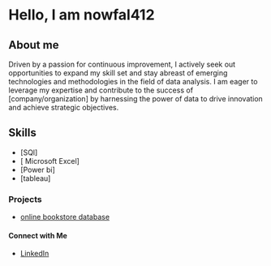 
  

<!---
nowfal412/nowfal412 is a ✨ special ✨ repository because its `README.md` (this file) appears on your GitHub profile.
You can click the Preview link to take a look at your changes.
--->
# Hello, I am  nowfal412

## About me 
  Driven by a passion for continuous improvement, I actively seek out opportunities to expand my skill set and stay abreast of emerging technologies and methodologies in the field of data analysis. I am eager to leverage my expertise and contribute to the success of [company/organization] by harnessing the power of data to drive innovation and achieve strategic objectives.

## Skills
- [SQl]
- [ Microsoft Excel]
- [Power bi]
- [tableau]

### Projects
- [online bookstore database ](https://github.com/nowfal412/sql_project/blob/main/online_bookstore_database%20sql.sql)


#### Connect with Me
- [LinkedIn](https://www.linkedin.com/in/nowfal-ahamed-477878255/)

